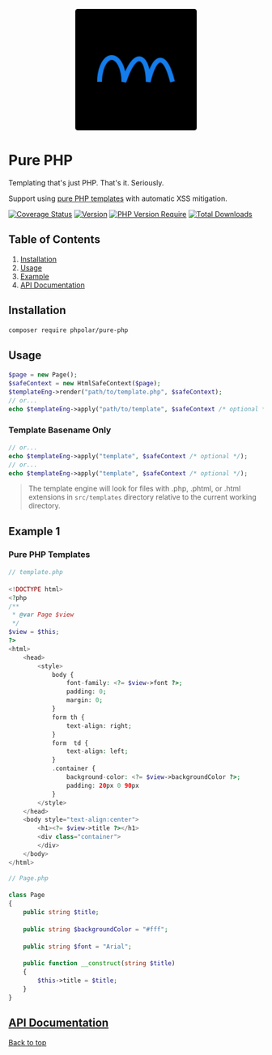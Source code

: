 <p align="center">
  <a href="https://github.com/phpolar"><img src="phpolar.svg" width="240" alt="Phpolar Logo" /></a>
</p>

# Pure PHP

Templating that's just PHP.  That's it.  Seriously.

Support using [pure PHP templates](#pure-php-templates) with automatic XSS mitigation.

[![Coverage Status](https://coveralls.io/repos/github/phpolar/pure-php/badge.svg?branch=main)](https://coveralls.io/github/phpolar/pure-php?branch=main) [![Version](https://poser.pugx.org/phpolar/pure-php/version)](https://packagist.org/packages/phpolar/pure-php) [![PHP Version Require](https://poser.pugx.org/phpolar/pure-php/require/php)](https://packagist.org/packages/phpolar/pure-php) [![Total Downloads](https://poser.pugx.org/phpolar/pure-php/downloads)](https://packagist.org/packages/phpolar/pure-php)

## Table of Contents

1. [Installation](#installation)
1. [Usage](#usage)
1. [Example](#example-1)
1. [API Documentation](#api-documentation)

## Installation

```bash
composer require phpolar/pure-php
```

## Usage
```php
$page = new Page();
$safeContext = new HtmlSafeContext($page);
$templateEng->render("path/to/template.php", $safeContext);
// or...
echo $templateEng->apply("path/to/template", $safeContext /* optional */);
```

### Template Basename Only

```php
// or...
echo $templateEng->apply("template", $safeContext /* optional */);
// or...
echo $templateEng->apply("template", $safeContext /* optional */);
```

> The template engine will look for files with .php, .phtml, or .html
extensions in `src/templates` directory relative to the current
working directory.

## Example 1

### Pure PHP Templates

```php
// template.php

<!DOCTYPE html>
<?php
/**
 * @var Page $view
 */
$view = $this;
?>
<html>
    <head>
        <style>
            body {
                font-family: <?= $view->font ?>;
                padding: 0;
                margin: 0;
            }
            form th {
                text-align: right;
            }
            form  td {
                text-align: left;
            }
            .container {
                background-color: <?= $view->backgroundColor ?>;
                padding: 20px 0 90px
            }
        </style>
    </head>
    <body style="text-align:center">
        <h1><?= $view->title ?></h1>
        <div class="container">
        </div>
    </body>
</html>
```
```php
// Page.php

class Page
{
    public string $title;

    public string $backgroundColor = "#fff";

    public string $font = "Arial";

    public function __construct(string $title)
    {
        $this->title = $title;
    }
}

```

## [API Documentation](https://phpolar.github.io/pure-php/)

[Back to top](#pure-php)
